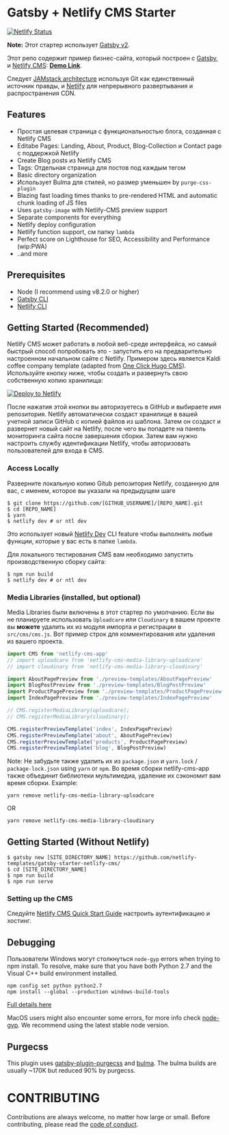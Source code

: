 # Gatsby + Netlify CMS Starter

[![Netlify Status](https://api.netlify.com/api/v1/badges/b654c94e-08a6-4b79-b443-7837581b1d8d/deploy-status)](https://app.netlify.com/sites/gatsby-starter-netlify-cms-ci/deploys)

**Note:** Этот стартер использует [Gatsby v2](https://www.gatsbyjs.org/blog/2018-09-17-gatsby-v2/).

Этот репо содержит пример бизнес-сайта, который построен с [Gatsby](https://www.gatsbyjs.org/), и [Netlify CMS](https://www.netlifycms.org): **[Demo Link](https://gatsby-netlify-cms.netlify.com/)**.

Следует [JAMstack architecture](https://jamstack.org) используя Git как единственный источник правды, и [Netlify](https://www.netlify.com) для непрерывного развертывания и распространения CDN.

## Features

- Простая целевая страница с функциональностью блога, созданная с Netlify CMS
- Editabe Pages: Landing, About, Product, Blog-Collection и Contact page с поддержкой Netlify
- Create Blog posts из Netlify CMS
- Tags: Отдельная страница для постов под каждым тегом
- Basic directory organization
- Использует Bulma для стилей, но размер уменьшен by `purge-css-plugin`
- Blazing fast loading times thanks to pre-rendered HTML and automatic chunk loading of JS files
- Uses `gatsby-image` with Netlify-CMS preview support
- Separate components for everything
- Netlify deploy configuration
- Netlify function support, см папку `lambda`
- Perfect score on Lighthouse for SEO, Accessibility and Performance (wip:PWA)
- ..and more

## Prerequisites

- Node (I recommend using v8.2.0 or higher)
- [Gatsby CLI](https://www.gatsbyjs.org/docs/)
- [Netlify CLI](https://github.com/netlify/cli)

## Getting Started (Recommended)

Netlify CMS может работать в любой веб-среде интерфейса, но самый быстрый способ попробовать это - запустить его на предварительно настроенном начальном сайте с Netlify. Примером здесь является Kaldi coffee company template (adapted from [One Click Hugo CMS](https://github.com/netlify-templates/one-click-hugo-cms)). Используйте кнопку ниже, чтобы создать и развернуть свою собственную копию хранилища:

<a href="https://app.netlify.com/start/deploy?repository=https://github.com/netlify-templates/gatsby-starter-netlify-cms&amp;stack=cms"><img src="https://www.netlify.com/img/deploy/button.svg" alt="Deploy to Netlify"></a>

После нажатия этой кнопки вы авторизуетесь в GitHub и выбираете имя репозитория. Netlify автоматически создаст хранилище в вашей учетной записи GitHub с копией файлов из шаблона. Затем он создаст и развернет новый сайт на Netlify, после чего вы попадете на панель мониторинга сайта после завершения сборки. Затем вам нужно настроить службу идентификации Netlify, чтобы авторизовать пользователей для входа в CMS.

### Access Locally

Разверните локальную копию Gitub репозитория Netlify, созданную для вас, с именем, которое вы указали на предыдущем шаге
```
$ git clone https://github.com/[GITHUB_USERNAME]/[REPO_NAME].git
$ cd [REPO_NAME]
$ yarn
$ netlify dev # or ntl dev
```

Это использует новый [Netlify Dev](https://www.netlify.com/products/dev/?utm_source=blog&utm_medium=netlifycms&utm_campaign=devex) CLI feature чтобы выполнять любые функции, которые у вас есть в папке `lambda`.

Для локального тестирования CMS вам необходимо запустить производственную сборку сайта:

```
$ npm run build
$ netlify dev # or ntl dev
```

### Media Libraries (installed, but optional)

Media Libraries были включены в этот стартер по умолчанию. Если вы не планируете использовать `Uploadcare` или `Cloudinary` в вашем проекте вы **можете** удалить их из модуля импорта и регистрации в `src/cms/cms.js`. Вот пример строк для комментирования или удаления из вашего проекта.

```javascript
import CMS from 'netlify-cms-app'
// import uploadcare from 'netlify-cms-media-library-uploadcare'
// import cloudinary from 'netlify-cms-media-library-cloudinary'

import AboutPagePreview from './preview-templates/AboutPagePreview'
import BlogPostPreview from './preview-templates/BlogPostPreview'
import ProductPagePreview from './preview-templates/ProductPagePreview'
import IndexPagePreview from './preview-templates/IndexPagePreview'

// CMS.registerMediaLibrary(uploadcare);
// CMS.registerMediaLibrary(cloudinary);

CMS.registerPreviewTemplate('index', IndexPagePreview)
CMS.registerPreviewTemplate('about', AboutPagePreview)
CMS.registerPreviewTemplate('products', ProductPagePreview)
CMS.registerPreviewTemplate('blog', BlogPostPreview)
```

Note: Не забудьте также удалить их из `package.json` и `yarn.lock` / `package-lock.json` using `yarn` or `npm`. Во время сборки netlify-cms-app также объединит библиотеки мультимедиа, удаление их сэкономит вам время сборки.
Example:
```
yarn remove netlify-cms-media-library-uploadcare
```
OR
```
yarn remove netlify-cms-media-library-cloudinary
```
## Getting Started (Without Netlify)

```
$ gatsby new [SITE_DIRECTORY_NAME] https://github.com/netlify-templates/gatsby-starter-netlify-cms/
$ cd [SITE_DIRECTORY_NAME]
$ npm run build
$ npm run serve
```

### Setting up the CMS

Следуйте [Netlify CMS Quick Start Guide](https://www.netlifycms.org/docs/quick-start/#authentication) настроить аутентификацию и хостинг.

## Debugging

Пользователи Windows могут столкнуться `node-gyp` errors when trying to npm install.
To resolve, make sure that you have both Python 2.7 and the Visual C++ build environment installed.

```
npm config set python python2.7
npm install --global --production windows-build-tools
```

[Full details here](https://www.npmjs.com/package/node-gyp 'NPM node-gyp page')

MacOS users might also encounter some errors, for more info check [node-gyp](https://github.com/nodejs/node-gyp). We recommend using the latest stable node version.

## Purgecss

This plugin uses [gatsby-plugin-purgecss](https://www.gatsbyjs.org/packages/gatsby-plugin-purgecss/) and [bulma](https://bulma.io/). The bulma builds are usually ~170K but reduced 90% by purgecss.

# CONTRIBUTING

Contributions are always welcome, no matter how large or small. Before contributing,
please read the [code of conduct](CODE_OF_CONDUCT.md).
